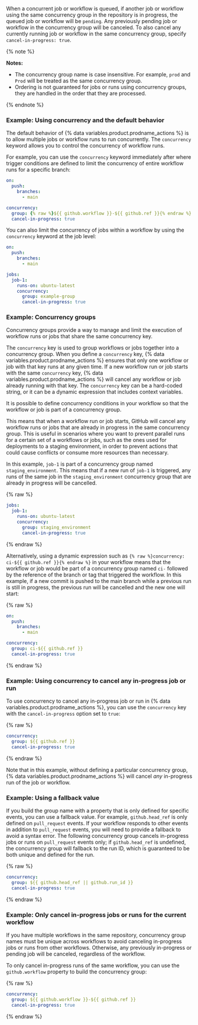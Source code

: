 When a concurrent job or workflow is queued, if another job or workflow using the same concurrency group in the repository is in progress, the queued job or workflow will be `pending`. Any previously pending job or workflow in the concurrency group will be canceled. To also cancel any currently running job or workflow in the same concurrency group, specify `cancel-in-progress: true`.

{% note %}

**Notes:**

- The concurrency group name is case insensitive. For example, `prod` and `Prod` will be treated as the same concurrency group.
- Ordering is not guaranteed for jobs or runs using concurrency groups, they are handled in the order that they are processed.

{% endnote %}

### Example: Using concurrency and the default behavior

The default behavior of {% data variables.product.prodname_actions %} is to allow multiple jobs or workflow runs to run concurrently. The `concurrency` keyword allows you to control the concurrency of workflow runs.

For example, you can use the `concurrency` keyword immediately after where trigger conditions are defined to limit the concurrency of entire workflow runs for a specific branch:

```yaml
on:
  push:
    branches:
      - main

concurrency:
  group: {% raw %}${{ github.workflow }}-${{ github.ref }}{% endraw %}
  cancel-in-progress: true
```

You can also limit the concurrency of jobs within a workflow by using the `concurrency` keyword at the job level:

```yaml
on:
  push:
    branches:
      - main

jobs:
  job-1:
    runs-on: ubuntu-latest
    concurrency:
      group: example-group
      cancel-in-progress: true
```

### Example: Concurrency groups

Concurrency groups provide a way to manage and limit the execution of workflow runs or jobs that share the same concurrency key.

The `concurrency` key is used to group workflows or jobs together into a concurrency group. When you define a `concurrency` key, {% data variables.product.prodname_actions %} ensures that only one workflow or job with that key runs at any given time. If a new workflow run or job starts with the same `concurrency` key, {% data variables.product.prodname_actions %} will cancel any workflow or job already running with that key. The `concurrency` key can be a hard-coded string, or it can be a dynamic expression that includes context variables.

It is possible to define concurrency conditions in your workflow so that the workflow or job is part of a concurrency group.

This means that when a workflow run or job starts, GitHub will cancel any workflow runs or jobs that are already in progress in the same concurrency group. This is useful in scenarios where you want to prevent parallel runs for a certain set of a workflows or jobs, such as the ones used for deployments to a staging environment, in order to prevent actions that could cause conflicts or consume more resources than necessary.

In this example, `job-1` is part of a concurrency group named `staging_environment`. This means that if a new run of `job-1` is triggered, any runs of the same job in the `staging_environment` concurrency group that are already in progress will be cancelled.

{% raw %}

```yaml
jobs:
  job-1:
    runs-on: ubuntu-latest
    concurrency:
      group: staging_environment
      cancel-in-progress: true
```

{% endraw %}

Alternatively, using a dynamic expression such as `{% raw %}concurrency: ci-${{ github.ref }}{% endraw %}` in your workflow means that the workflow or job would be part of a concurrency group named `ci-` followed by the reference of the branch or tag that triggered the workflow. In this example, if a new commit is pushed to the main branch while a previous run is still in progress, the previous run will be cancelled and the new one will start:

{% raw %}

```yaml
on:
  push:
    branches:
      - main

concurrency:
  group: ci-${{ github.ref }}
  cancel-in-progress: true
```

{% endraw %}

### Example: Using concurrency to cancel any in-progress job or run

To use concurrency to cancel any in-progress job or run in {% data variables.product.prodname_actions %}, you can use the `concurrency` key with the `cancel-in-progress` option set to `true`:

{% raw %}

```yaml
concurrency:
  group: ${{ github.ref }}
  cancel-in-progress: true
```

{% endraw %}

Note that in this example, without defining a particular concurrency group, {% data variables.product.prodname_actions %} will cancel _any_ in-progress run of the job or workflow.

### Example: Using a fallback value

If you build the group name with a property that is only defined for specific events, you can use a fallback value. For example, `github.head_ref` is only defined on `pull_request` events. If your workflow responds to other events in addition to `pull_request` events, you will need to provide a fallback to avoid a syntax error. The following concurrency group cancels in-progress jobs or runs on `pull_request` events only; if `github.head_ref` is undefined, the concurrency group will fallback to the run ID, which is guaranteed to be both unique and defined for the run.

{% raw %}

```yaml
concurrency:
  group: ${{ github.head_ref || github.run_id }}
  cancel-in-progress: true
```

{% endraw %}

### Example: Only cancel in-progress jobs or runs for the current workflow

 If you have multiple workflows in the same repository, concurrency group names must be unique across workflows to avoid canceling in-progress jobs or runs from other workflows. Otherwise, any previously in-progress or pending job will be canceled, regardless of the workflow.

To only cancel in-progress runs of the same workflow, you can use the `github.workflow` property to build the concurrency group:

{% raw %}

```yaml
concurrency:
  group: ${{ github.workflow }}-${{ github.ref }}
  cancel-in-progress: true
```

{% endraw %}

